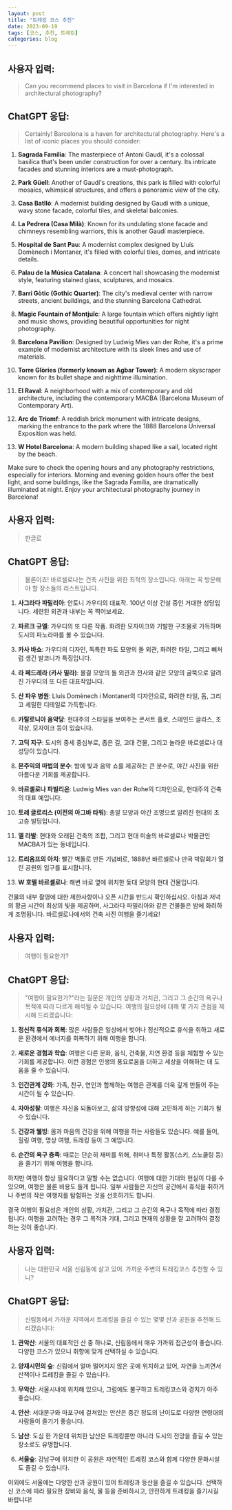 ```yaml
---
layout: post
title: "트레킹 코스 추천"
date: 2023-09-19
tags: [코스, 추천, 트레킹]
categories: blog
---
```


## 사용자 입력:
> Can you recommend places to visit in Barcelona if I'm interested in architectural photography?

## ChatGPT 응답:
> Certainly! Barcelona is a haven for architectural photography. Here's a list of iconic places you should consider:

1. **Sagrada Família**: The masterpiece of Antoni Gaudí, it's a colossal basilica that's been under construction for over a century. Its intricate facades and stunning interiors are a must-photograph.

2. **Park Güell**: Another of Gaudí's creations, this park is filled with colorful mosaics, whimsical structures, and offers a panoramic view of the city.

3. **Casa Batlló**: A modernist building designed by Gaudí with a unique, wavy stone facade, colorful tiles, and skeletal balconies.

4. **La Pedrera (Casa Milà)**: Known for its undulating stone facade and chimneys resembling warriors, this is another Gaudí masterpiece.

5. **Hospital de Sant Pau**: A modernist complex designed by Lluís Domènech i Montaner, it's filled with colorful tiles, domes, and intricate details.

6. **Palau de la Música Catalana**: A concert hall showcasing the modernist style, featuring stained glass, sculptures, and mosaics.

7. **Barri Gòtic (Gothic Quarter)**: The city's medieval center with narrow streets, ancient buildings, and the stunning Barcelona Cathedral.

8. **Magic Fountain of Montjuïc**: A large fountain which offers nightly light and music shows, providing beautiful opportunities for night photography.

9. **Barcelona Pavilion**: Designed by Ludwig Mies van der Rohe, it's a prime example of modernist architecture with its sleek lines and use of materials.

10. **Torre Glòries (formerly known as Agbar Tower)**: A modern skyscraper known for its bullet shape and nighttime illumination.

11. **El Raval**: A neighborhood with a mix of contemporary and old architecture, including the contemporary MACBA (Barcelona Museum of Contemporary Art).

12. **Arc de Triomf**: A reddish brick monument with intricate designs, marking the entrance to the park where the 1888 Barcelona Universal Exposition was held.

13. **W Hotel Barcelona**: A modern building shaped like a sail, located right by the beach.

Make sure to check the opening hours and any photography restrictions, especially for interiors. Morning and evening golden hours offer the best light, and some buildings, like the Sagrada Família, are dramatically illuminated at night. Enjoy your architectural photography journey in Barcelona!

## 사용자 입력:
> 한글로

## ChatGPT 응답:
> 물론이죠! 바르셀로나는 건축 사진을 위한 최적의 장소입니다. 아래는 꼭 방문해야 할 장소들의 리스트입니다.

1. **사그라다 파밀리아**: 안토니 가우디의 대표작. 100년 이상 건설 중인 거대한 성당입니다. 세련된 외관과 내부는 꼭 찍어보세요.

2. **파르크 규엘**: 가우디의 또 다른 작품. 화려한 모자이크와 기발한 구조물로 가득하며 도시의 파노라마를 볼 수 있습니다.

3. **카사 바쇼**: 가우디의 디자인, 독특한 파도 모양의 돌 외관, 화려한 타일, 그리고 뼈처럼 생긴 발코니가 특징입니다.

4. **라 페드레라 (카사 밀라)**: 물결 모양의 돌 외관과 전사와 같은 모양의 굴뚝으로 알려진 가우디의 또 다른 대표작입니다.

5. **산 파우 병원**: Lluís Domènech i Montaner의 디자인으로, 화려한 타일, 돔, 그리고 세밀한 디테일로 가득합니다.

6. **카탈로니아 음악당**: 현대주의 스타일을 보여주는 콘서트 홀로, 스테인드 글라스, 조각상, 모자이크 등이 있습니다.

7. **고딕 지구**: 도시의 중세 중심부로, 좁은 길, 고대 건물, 그리고 놀라운 바르셀로나 대성당이 있습니다.

8. **몬주익의 마법의 분수**: 밤에 빛과 음악 쇼를 제공하는 큰 분수로, 야간 사진을 위한 아름다운 기회를 제공합니다.

9. **바르셀로나 파빌리온**: Ludwig Mies van der Rohe의 디자인으로, 현대주의 건축의 대표 예입니다.

10. **토레 글로리스 (이전의 아그바 타워)**: 총알 모양과 야간 조명으로 알려진 현대의 초고층 빌딩입니다.

11. **엘 라발**: 현대와 오래된 건축의 조합, 그리고 현대 미술의 바르셀로나 박물관인 MACBA가 있는 동네입니다.

12. **트리옴프의 아치**: 빨간 벽돌로 만든 기념비로, 1888년 바르셀로나 만국 박람회가 열린 공원의 입구를 표시합니다.

13. **W 호텔 바르셀로나**: 해변 바로 옆에 위치한 돛대 모양의 현대 건물입니다.

건물의 내부 촬영에 대한 제한사항이나 오픈 시간을 반드시 확인하십시오. 아침과 저녁의 황금 시간이 최상의 빛을 제공하며, 사그라다 파밀리아와 같은 건물들은 밤에 화려하게 조명됩니다. 바르셀로나에서의 건축 사진 여행을 즐기세요!

## 사용자 입력:
> 여행이 필요한가?

## ChatGPT 응답:
> "여행이 필요한가?"라는 질문은 개인의 상황과 가치관, 그리고 그 순간의 욕구나 목적에 따라 다르게 해석될 수 있습니다. 여행의 필요성에 대해 몇 가지 관점을 제시해 드리겠습니다:

1. **정신적 휴식과 회복**: 많은 사람들은 일상에서 벗어나 정신적으로 휴식을 취하고 새로운 환경에서 에너지를 회복하기 위해 여행을 합니다.

2. **새로운 경험과 학습**: 여행은 다른 문화, 음식, 건축물, 자연 환경 등을 체험할 수 있는 기회를 제공합니다. 이런 경험은 인생의 풍요로움을 더하고 세상을 이해하는 데 도움을 줄 수 있습니다.

3. **인간관계 강화**: 가족, 친구, 연인과 함께하는 여행은 관계를 더욱 깊게 만들어 주는 시간이 될 수 있습니다.

4. **자아성찰**: 여행은 자신을 되돌아보고, 삶의 방향성에 대해 고민하게 하는 기회가 될 수 있습니다.

5. **건강과 웰빙**: 몸과 마음의 건강을 위해 여행을 하는 사람들도 있습니다. 예를 들어, 힐링 여행, 명상 여행, 트레킹 등이 그 예입니다.

6. **순간의 욕구 충족**: 때로는 단순히 재미를 위해, 취미나 특정 활동(스키, 스노쿨링 등)을 즐기기 위해 여행을 합니다.

하지만 여행이 항상 필요하다고 말할 수는 없습니다. 여행에 대한 기대와 현실이 다를 수 있으며, 여행은 물론 비용도 들게 됩니다. 일부 사람들은 자신의 공간에서 휴식을 취하거나 주변의 작은 여행지를 탐험하는 것을 선호하기도 합니다.

결국 여행의 필요성은 개인의 상황, 가치관, 그리고 그 순간의 욕구나 목적에 따라 결정됩니다. 여행을 고려하는 경우 그 목적과 기대, 그리고 현재의 상황을 잘 고려하여 결정하는 것이 좋습니다.

## 사용자 입력:
> 나는 대한민국 서울 신림동에 살고 있어. 가까운 주변의 트레킹코스 추천할 수 있니?

## ChatGPT 응답:
> 신림동에서 가까운 지역에서 트레킹을 즐길 수 있는 몇몇 산과 공원을 추천해 드리겠습니다:

1. **관악산**: 서울의 대표적인 산 중 하나로, 신림동에서 매우 가까워 접근성이 좋습니다. 다양한 코스가 있으니 취향에 맞게 선택하실 수 있습니다.

2. **양재시민의 숲**: 신림에서 얼마 떨어지지 않은 곳에 위치하고 있어, 자연을 느끼면서 산책이나 트레킹을 즐길 수 있습니다.

3. **무악산**: 서울시내에 위치해 있으나, 그럼에도 불구하고 트레킹코스와 경치가 아주 좋습니다.

4. **안산**: 서대문구와 마포구에 걸쳐있는 안산은 중간 정도의 난이도로 다양한 연령대의 사람들이 즐기기 좋습니다.

5. **남산**: 도심 한 가운데 위치한 남산은 트레킹뿐만 아니라 도시의 전망을 즐길 수 있는 장소로도 유명합니다.

6. **서울숲**: 강남구에 위치한 이 공원은 자연적인 트레킹 코스와 함께 다양한 문화시설도 즐길 수 있습니다.

이외에도 서울에는 다양한 산과 공원이 있어 트레킹과 등산을 즐길 수 있습니다. 선택하신 코스에 따라 필요한 장비와 음식, 물 등을 준비하시고, 안전하게 트레킹을 즐기시길 바랍니다!

